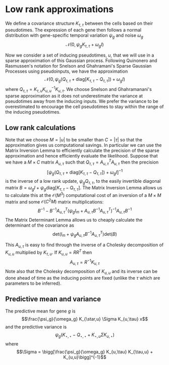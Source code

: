 # Low rank approximations

We define a covariance structure $K_{\tau,\tau}$ between the cells based on
their pseudotimes. The expression of each gene then follows a normal
distribution with gene-specific temporal variation $\psi_g$ and noise
$\omega_g$ $$\mathcal{N}(0, \psi_g K_{\tau,\tau} + \omega_g I)$$

Now we consider a set of inducing pseudotimes, $u$, that we will use in a
sparse approximation of this Gaussian process. Following Quinonero and
Rasmussen's notation for Snelson and Ghahramani's Sparse Gaussian Processes
using pseudoinputs, we have the approximation $$\mathcal{N}(0,
\psi_g(Q_{\tau,\tau} + \textrm{diag}[K_{\tau,\tau} - Q_{\tau,\tau}]) +
\omega_g I)$$ where $Q_{\tau,\tau} = K_{\tau,u}K_{u,u}^{-1}K_{u,\tau}$. We
choose Snelson and Ghahramanani's sparse approximation as it does not
underestimate the variance at pseudotimes away from the inducing inputs. We
prefer the variance to be overestimated to encourage the cell pseudotimes to
stay within the range of the inducing pseudotimes.

## Low rank calculations

Note that we choose $M=|u|$ to be smaller than $C=|\tau|$ so that the
approximation gives us computational savings.  In particular we can use the
Matrix Inversion Lemma to efficiently calculate the precision of the sparse
approximation and hence efficiently evaluate the likelihood. Suppose that we
have a $M \times C$ matrix $A_{u,\tau}$ such that $Q_{\tau,\tau}=A_{u,\tau}^T
A_{u,\tau}$ then the precision $$\bigg[\psi_g(Q_{\tau,\tau} +
\textrm{diag}[K_{\tau,\tau} - Q_{\tau,\tau}]) + \omega_g I\bigg]^{-1}$$ is the
inverse of a low rank update, $\psi_g Q_{\tau,\tau}$, to the easily invertible
diagonal matrix $B = \omega_g I + \psi_g \textrm{diag}[K_{\tau,\tau} -
Q_{\tau,\tau}]$.  The Matrix Inversion Lemma allows us to calculate this at
the $\mathcal{O}(M^3)$ computational cost of an inversion of a $M \times M$
matrix and some $\mathcal{O}(C^2 M)$ matrix multiplications:
$$
B^{-1} -
B^{-1} A_{u,\tau}^T (\psi_g I_m + A_{u,\tau} B^{-1} A_{u,\tau}^T)^{-1}
A_{u,\tau} B^{-1} $$
The Matrix Determinant Lemma allows us to cheaply
calculate the determinant of the covariance as $$ \textrm{det}(I_m+\psi_g
A_{u,\tau} B^{-1} A^T_{u,\tau}) \textrm{det}(B) $$

This $A_{u,\tau}$ is easy to find through the inverse of a Cholesky
decomposition of $K_{u,u}$ multiplied by $K_{\tau,u}$. If $K_{u,u}=R R^T$ then
$$A_{u,\tau} = R^{-1} K_{u,\tau}$$ Note also that the Cholesky decomposition of
$K_{u,u}$ and its inverse can be done ahead of time as the inducing points are
fixed (unlike the $\tau$ which are parameters to be inferred).

## Predictive mean and variance

The predictive mean for gene $g$ is
$$\frac{\psi_g}{\omega_g} K_{\star,u} \Sigma K_{u,\tau} x$$
and the predictive variance is
$$\psi_g(K_{\star,\star} - Q_{\star,\star} + K_{\star,u} \Sigma K_{u,\star})$$
where
$$\Sigma = \bigg[\frac{\psi_g}{\omega_g} K_{u,\tau} K_{\tau,u} + K_{u,u}\bigg]^{-1}$$
